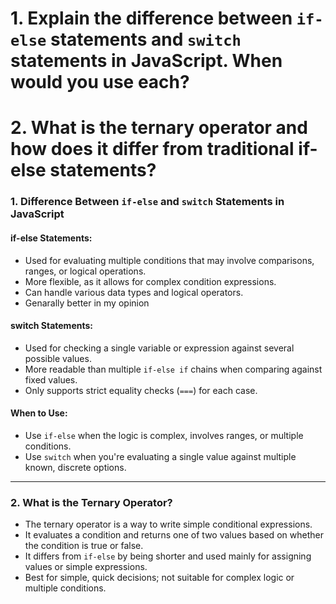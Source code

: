# 1. Explain the difference between `if-else` statements and `switch` statements in JavaScript. When would you use each?

# 2. What is the ternary operator and how does it differ from traditional if-else statements?

### 1. Difference Between `if-else` and `switch` Statements in JavaScript

#### **if-else Statements:**

* Used for evaluating multiple conditions that may involve comparisons, ranges, or logical operations.
* More flexible, as it allows for complex condition expressions.
* Can handle various data types and logical operators.
* Genarally better in my opinion

#### **switch Statements:**

* Used for checking a single variable or expression against several possible  values.
* More readable than multiple `if-else if` chains when comparing against fixed values.
* Only supports strict equality checks (`===`) for each case.

#### **When to Use:**

* Use `if-else` when the logic is complex, involves ranges, or multiple conditions.
* Use `switch` when you're evaluating a single value against multiple known, discrete options.

---

### 2. What is the Ternary Operator?

* The ternary operator is a way to write simple conditional expressions.
* It evaluates a condition and returns one of two values based on whether the condition is true or false.
* It differs from `if-else` by being shorter and used mainly for assigning values or simple expressions.
* Best for simple, quick decisions; not suitable for complex logic or multiple conditions.